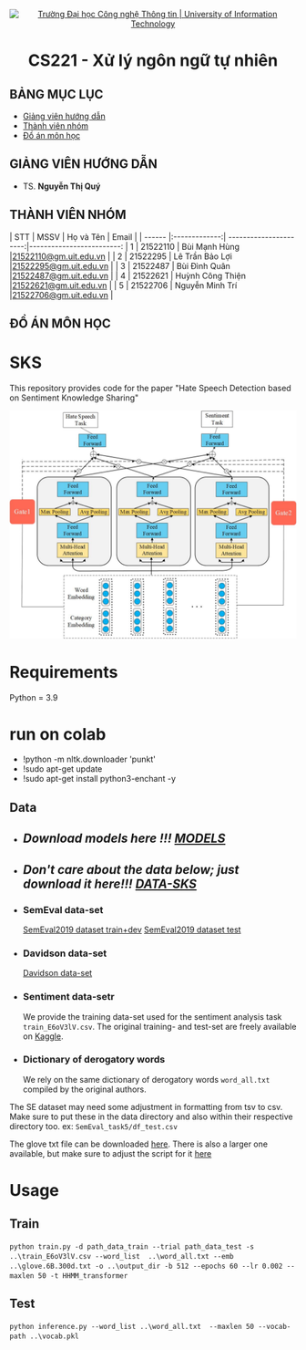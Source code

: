 <p align="center">
  <a href="https://www.uit.edu.vn/" title="Trường Đại học Công nghệ Thông tin" style="border: 5;">
    <img src="https://i.imgur.com/WmMnSRt.png" alt="Trường Đại học Công nghệ Thông tin | University of Information Technology">
  </a>
</p>

<!-- Title -->
<h1 align="center"><b>CS221 - Xử lý ngôn ngữ tự nhiên</b></h1>



## BẢNG MỤC LỤC
* [ Giảng viên hướng dẫn](#giangvien)
* [ Thành viên nhóm](#thanhvien)
* [ Đồ án môn học](#doan)
## GIẢNG VIÊN HƯỚNG DẪN
<a name="giangvien"></a>
* TS. **Nguyễn Thị Quý**

## THÀNH VIÊN NHÓM
<a name="thanhvien"></a>
| STT    | MSSV          | Họ và Tên               | Email                   |
| ------ |:-------------:| ----------------------:|-------------------------:
| 1      | 21522110      | Bùi Mạnh Hùng          |21522110@gm.uit.edu.vn   |
| 2      | 21522295      | Lê Trần Bảo Lợi          |21522295@gm.uit.edu.vn   |
| 3      | 21522487      | Bùi Đình Quân         |21522487@gm.uit.edu.vn   |
| 4      | 21522621      | Huỳnh Công Thiện          |21522621@gm.uit.edu.vn   |
| 5      | 21522706      | Nguyễn Minh Trí           |21522706@gm.uit.edu.vn   |
## ĐỒ ÁN MÔN HỌC
<a name="doan"></a>
# SKS
This repository provides code for the paper "Hate Speech Detection based on Sentiment Knowledge Sharing"

![avatar](figure1.jpg)

# Requirements
Python = 3.9
# run on colab
+ !python -m nltk.downloader 'punkt'
+ !sudo apt-get update
+ !sudo apt-get install python3-enchant -y

## Data
- ## **_Download models here !!! [MODELS](https://drive.google.com/drive/folders/16p85gSCjGhZsL0j8AR7ieuhlT5l2VQjX?usp=sharing)_**
- ## **_Don't care about the data below; just download it here!!! [DATA-SKS](https://drive.google.com/drive/folders/1-6Lq1WDZJaZkCOjfAT0RAekx88go0si5?usp=sharing)_**

- ### SemEval data-set
  [SemEval2019 dataset train+dev](https://github.com/cicl2018/HateEvalTeam/tree/master/Data%20Files/Data%20Files) 
  [SemEval2019 dataset test](https://github.com/matteobrv/repro-SKS/blob/master/data/semeval_data/df_test.csv)
- ### Davidson data-set
  [Davidson data-set](https://github.com/t-davidson/hate-speech-and-offensive-language/tree/master/data)

- ### Sentiment data-setr

    We provide the training data-set used for the sentiment analysis task `train_E6oV3lV.csv`. The original training- and test-set are freely available on [Kaggle](https://www.kaggle.com/dv1453/twitter-sentiment-analysis-analytics-vidya).

- ### Dictionary of derogatory words

    We rely on the same dictionary of derogatory words `word_all.txt` compiled by the original authors.

The SE dataset may need some adjustment in formatting from tsv to csv. Make sure to put these in the data directory and also within their respective directory too. ex: `SemEval_task5/df_test.csv`

The glove txt file can be downloaded [here](https://www.kaggle.com/datasets/aellatif/glove6b300dtxt). There is also a larger one available, but make sure to adjust the script for it [here](https://www.kaggle.com/datasets/authman/pickled-glove840b300d-for-10sec-loading)
# Usage
## **Train**
`python train.py -d path_data_train --trial path_data_test -s ..\train_E6oV3lV.csv --word_list  ..\word_all.txt --emb ..\glove.6B.300d.txt -o ..\output_dir -b 512 --epochs 60 --lr 0.002 --maxlen 50 -t HHMM_transformer
`
## **Test**
`python inference.py --word_list ..\word_all.txt  --maxlen 50 --vocab-path ..\vocab.pkl`
